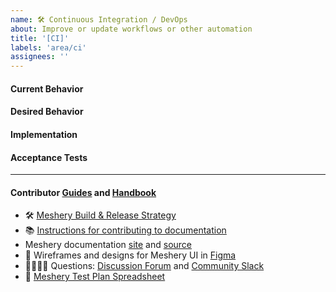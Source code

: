```yaml
---
name: 🛠 Continuous Integration / DevOps
about: Improve or update workflows or other automation
title: '[CI]'
labels: 'area/ci'
assignees: ''
---
```

#### Current Behavior
<!-- A brief description of what the problem is. (e.g. I need to be able to...) -->

#### Desired Behavior
<!-- A brief description of what you expected to happen. -->

#### Implementation
<!-- Specifics on the approach to fulfilling the feature request. -->

#### Acceptance Tests
<!-- Stipulations of functional behavior or non-functional items that must be in-place in order for the issue to be closed. -->

---
#### Contributor [Guides](https://docs.meshery.io/project/contributing) and [Handbook](https://layer5.io/community/handbook)
- 🛠 [Meshery Build & Release Strategy](https://docs.meshery.io/project/contributing/build-and-release)
- 📚 [Instructions for contributing to documentation](https://github.com/meshery/meshery/blob/master/CONTRIBUTING.md#documentation-contribution-flow)
- Meshery documentation [site](https://docs.meshery.io/) and [source](https://github.com/meshery/meshery/tree/master/docs)
- 🎨 Wireframes and designs for Meshery UI in [Figma](https://www.figma.com/file/SMP3zxOjZztdOLtgN4dS2W/Meshery-UI)
- 🙋🏾🙋🏼 Questions: [Discussion Forum](https://discuss.layer5.io) and [Community Slack](http://slack.layer5.io)
- 🧪 [Meshery Test Plan Spreadsheet](https://docs.google.com/spreadsheets/d/13Ir4gfaKoAX9r8qYjAFFl_U9ntke4X5ndREY1T7bnVs/edit#gid=0)


